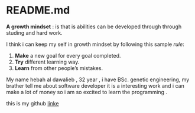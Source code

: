 # README.md


**A growth mindset** : is  that is  abilities can be developed through through studing and hard work.


I think i can keep my self in growth mindset by following this sample _rule_:

1. **Make** a new goal for every goal completed.
2. **Try** different learning way.
3. **Learn** from other people’s mistakes.


My name hebah al dawalieb , 32 year , i have BSc. genetic engineering, my brather tell me about software developer it is a interesting work and i can make a lot of money     so i am so excited to learn the programming .

this is my github [linke](https://github.com/hebah-aldawalib) 

